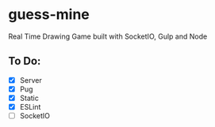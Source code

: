 # guess-mine

Real Time Drawing Game built with SocketIO, Gulp and Node

## To Do:

- [x] Server
- [x] Pug
- [x] Static
- [x] ESLint
- [ ] SocketIO
